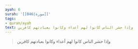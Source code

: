 ```yaml
---
ayah: 6
surah: '[[046|سورة]]'
tags:
- quran/ayah
text: وإذا حشر الناس كانوا لهم أعداء وكانوا بعبادتهم كافرين
---
```

> وإذا حشر الناس كانوا لهم أعداء وكانوا بعبادتهم كافرين
